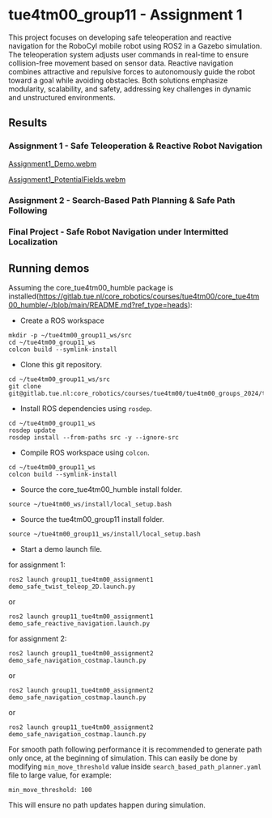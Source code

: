 # tue4tm00_group11 - Assignment 1

This project focuses on developing safe teleoperation and reactive navigation for the RoboCyl mobile robot using ROS2 in a Gazebo simulation. The teleoperation system adjusts user commands in real-time to ensure collision-free movement based on sensor data. Reactive navigation combines attractive and repulsive forces to autonomously guide the robot toward a goal while avoiding obstacles. Both solutions emphasize modularity, scalability, and safety, addressing key challenges in dynamic and unstructured environments.

## Results

### Assignment 1 - Safe Teleoperation & Reactive Robot Navigation
[Assignment1_Demo.webm](https://github.com/user-attachments/assets/6310e29d-a6df-4c65-96f4-7ce2e25eccfd)

[Assignment1_PotentialFields.webm](https://github.com/user-attachments/assets/58afd71c-8f55-4e8c-8ac0-ee65bc1a4868)

### Assignment 2 - Search-Based Path Planning & Safe Path Following

### Final Project - Safe Robot Navigation under Intermitted Localization

## Running demos
Assuming the core_tue4tm00_humble package is installed(https://gitlab.tue.nl/core_robotics/courses/tue4tm00/core_tue4tm00_humble/-/blob/main/README.md?ref_type=heads):
- Create a ROS workspace
```
mkdir -p ~/tue4tm00_group11_ws/src
cd ~/tue4tm00_group11_ws
colcon build --symlink-install
```

- Clone this git repository. 
```
cd ~/tue4tm00_group11_ws/src
git clone git@gitlab.tue.nl:core_robotics/courses/tue4tm00/tue4tm00_groups_2024/tue4tm00_group11.git
```
- Install ROS dependencies using `rosdep`.
```
cd ~/tue4tm00_group11_ws
rosdep update
rosdep install --from-paths src -y --ignore-src
```

- Compile ROS workspace using `colcon`.
```
cd ~/tue4tm00_group11_ws
colcon build --symlink-install
```

- Source the core_tue4tm00_humble install folder.
```
source ~/tue4tm00_ws/install/local_setup.bash
```

- Source the tue4tm00_group11 install folder.
```
source ~/tue4tm00_group11_ws/install/local_setup.bash
```

- Start a demo launch file.

for assignment 1:
```
ros2 launch group11_tue4tm00_assignment1 demo_safe_twist_teleop_2D.launch.py
```
or
```
ros2 launch group11_tue4tm00_assignment1 demo_safe_reactive_navigation.launch.py
```

for assignment 2:
```
ros2 launch group11_tue4tm00_assignment2 demo_safe_navigation_costmap.launch.py
```
or
```
ros2 launch group11_tue4tm00_assignment2 demo_safe_navigation_costmap.launch.py
```
or
```
ros2 launch group11_tue4tm00_assignment2 demo_safe_navigation_costmap.launch.py
```
For smooth path following performance it is recommended to generate path only once, at the beginning of simulation. This can easily be done by modifying `min_move_threshold` value inside `search_based_path_planner.yaml` file to large value, for example: 
```
min_move_threshold: 100
```
This will ensure no path updates happen during simulation.
